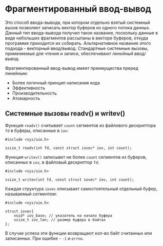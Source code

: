 # Фрагментированный ввод-вывод

Это способ ввода-вывода, при котором отдельно взятый системный вызов позволяет записать вектор буферов из одного потока данных. Данный тип ввода-вывода получил такое название, поскольку данные в виде небольших фрагментов рассыпаны в векторе буферов, откуда программе приходится их собирать. Альтернативное название этого подхода - векторный ввод/вывод. Стандартные системные вызовы, применяемые для чтения и записи, обеспечивают *линейный ввод/вывод*.

Фрагментированный ввод-вывод имеет преимущества преред линейным:
* Более логичный принцип написания кода
* Эффективность
* Производительность
* Атомарность

## Системные вызовы readv() и writev()

Функция `readv()` считывает `count` сегментов из файлового дескриптора `fd` в буферы, описанные в `iov`:

    #include <sys/uio.h>

    ssize_t readv(int fd, const struct iovec* iov, int count);

Функция `writev()` записывет не более `count` сегментов из буферов, описанных в `iov`, в файловый дескриптор `fd`:

    #include <sys/uio.h>

    ssize_t writev(int fd, const struct iovec* iov, int count);

Каждая структура `iovec` описывает самостоятельный отдельный буфер, называемый *сегментом*:

    #include <sys/uio.h>

    struct iovec{
        void* iov_base; // указатель на начало буфера
        ssize_t iov_len; // размер буфера в байтах
    };

В случае успеха эти функции возвращают кол-во байт считанных или записанных. При ошибке - `-1` и `errno`.